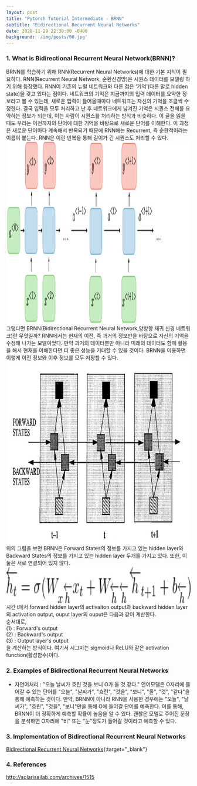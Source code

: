 ```yaml
---
layout: post
title: "Pytorch Tutorial Intermediate - BRNN"
subtitle: "Bidirectional Recurrent Neural Networks"
date: 2020-11-29 22:30:00 -0400
background: '/img/posts/06.jpg'
---
```


### 1. What is Bidirectional Recurrent Neural Network(BRNN)?  
BRNN를 학습하기 위해 RNN(Recurrent Neural Networks)에 대한 기본 지식이 필요하다. RNN(Recurrent Neural Network, 순환신경망)은 시퀀스 데이터를 모델링 하기 위해 등장했다. RNN이 기존의 뉴럴 네트워크와 다른 점은 ‘기억’(다른 말로 hidden state)을 갖고 있다는 점이다. 네트워크의 기억은 지금까지의 입력 데이터를 요약한 정보라고 볼 수 있는데, 새로운 입력이 들어올때마다 네트워크는 자신의 기억을 조금씩 수정한다. 결국 입력을 모두 처리하고 난 후 네트워크에게 남겨진 기억은 시퀀스 전체를 요약하는 정보가 되는데, 이는 사람이 시퀀스를 처리하는 방식과 비슷하다. 이 글을 읽을 때도 우리는 이전까지의 단어에 대한 기억을 바탕으로 새로운 단어를 이해한다. 이 과정은 새로운 단어마다 계속해서 반복되기 때문에 RNN에는 Recurrent, 즉 순환적이라는 이름이 붙는다. RNN은 이런 반복을 통해 길이가 긴 시퀀스도 처리할 수 있다.  
<img src="/img/BRNNs/RNN.png" width="700" height="500" align="left">   
그렇다면 BRNN(Bidirectional Recurrent Neural Network,양방향 재귀 신경 네트워크)란 무엇일까? RNN에서는 현재의 이전, 즉 과거의 정보만을 바탕으로 자신의 기억을 수정해 나가는 모델이었다. 만약 과거의 데이터뿐만 아니라 미래의 데이터도 함께 활용을 해서 현재를 이해한다면 더 좋은 성능을 기대할 수 있을 것이다. BRNN을 이용하면 이렇게 이전 정보와 이후 정보를 모두 저장할 수 있다.   
<img src="/img/BRNNs/BRNN_picture.png" width="700" height="500" align="left">  
위의 그림을 보면 BRNN은 Forward States의 정보를 가지고 있는 hidden layer와 Backward States의 정보를 가지고 있는 hidden layer 두개를 가지고 있다. 또한, 이 둘은 서로 연결되어 있지 않다.    
<img src="/img/BRNNs/BRNN_equation.png" width="700" height="100" align="left">     
시간 t에서 forward hidden layer의 activaiton output과 backward hidden layer의 activation output, ouput layer의 ouput은 다음과 같이 계산한다.  
순서대로,  
(1) : Forward's output  
(2) : Backward's output  
(3) : Output layer's output   
을 계산하는 방식이다. 여기서 시그마는 sigmoid나 ReLU와 같은 activation function(활성함수)이다.  


### 2. Examples of Bidirectional Recurrent Neural Networks  
- 자연어처리 : "오늘 날씨가 흐린 것을 보니 O가 올 것 같다." 언어모델은 O자리에 들어갈 수 있는 단어를 "오늘", "날씨가", "흐린", "것을", "보니", "올", "것", "같다"을 통해 예측하는 것이다. 만약, BRNN이 아니라 RNN을 사용한 경우에는 "오늘", "날씨가", "흐린", "것을", "보니"만을 통해 O에 들어갈 단어를 예측한다. 이를 통해, BRNN이 더 정확하게 예측할 확률이 높음을 알 수 있다. 괜찮은 모델로 주어진 문장을 분석하면 O자리에 "비" 또는 "눈"정도가 들어갈 것이라고 예측할 수 있다.

### 3. Implementation of Bidirectional Recurrent Neural Networks  

[Bidirectional Recurrent Neural Networks](https://github.com/joqjoq966/pytorch-tutorial/tree/master/tutorials/02-intermediate/bidirectional_recurrent_neural_network){:target="_blank"}  


### 4. References  
http://solarisailab.com/archives/1515
